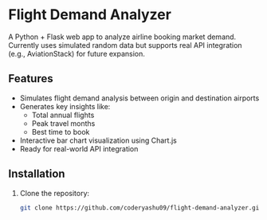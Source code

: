 # Flight Demand Analyzer

A Python + Flask web app to analyze airline booking market demand.  
Currently uses simulated random data but supports real API integration (e.g., AviationStack) for future expansion.

## Features
- Simulates flight demand analysis between origin and destination airports
- Generates key insights like:
  - Total annual flights
  - Peak travel months
  - Best time to book
- Interactive bar chart visualization using Chart.js
- Ready for real-world API integration

## Installation
1. Clone the repository:
   ```bash
   git clone https://github.com/coderyashu09/flight-demand-analyzer.git
